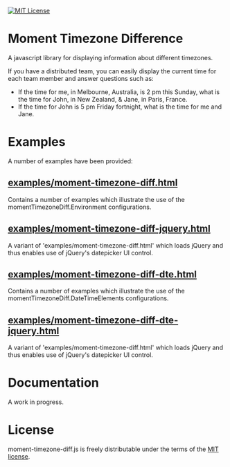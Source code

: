 [![MIT License][license-image]][license-url]

# Moment Timezone Difference

A javascript library for displaying information about different timezones.

If you have a distributed team, you can easily display the current time for each team member
and answer questions such as:
- If the time for me, in Melbourne, Australia, is 2 pm this Sunday, what is the time for John, in New Zealand, & Jane, in Paris, France.
- If the time for John is 5 pm Friday fortnight, what is the time for me and Jane.

# Examples

A number of examples have been provided:

## [examples/moment-timezone-diff.html](examples/moment-timezone-diff.html)

Contains a number of examples which illustrate the use of the momentTimezoneDiff.Environment configurations.

## [examples/moment-timezone-diff-jquery.html](examples/moment-timezone-diff-jquery.html)

A variant of 'examples/moment-timezone-diff.html' which loads jQuery and thus enables use of jQuery's datepicker UI control.

## [examples/moment-timezone-diff-dte.html](examples/moment-timezone-diff-dte.html)

Contains a number of examples which illustrate the use of the momentTimezoneDiff.DateTimeElements configurations.

## [examples/moment-timezone-diff-dte-jquery.html](examples/moment-timezone-diff-dte-jquery.html)

A variant of 'examples/moment-timezone-diff.html' which loads jQuery and thus enables use of jQuery's datepicker UI control.

# Documentation

A work in progress.

# License

moment-timezone-diff.js is freely distributable under the terms of the [MIT license](LICENSE).

[license-image]: http://img.shields.io/badge/license-MIT-blue.svg?style=flat
[license-url]: LICENSE
